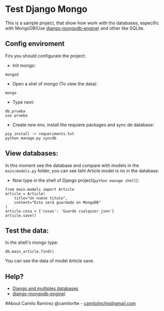 Test Django Mongo
==================

This is a sample project, that show how work with tho databases, especific with MongoDB(Use [django-mongodb-engine](https://django-mongodb-engine.readthedocs.org/en/latest/)) and other like SQLite.

## Config enviroment
Firs you should configurate the project:

- Init mongo:
```
mongod
```

- Open a shel of mongo (To view the data):
```
mongo
```

- Type next:
```
db.prueba
use prueba
```

- Create new env, install the requiere packages and sync de database:
```
pip install -r requeriments.txt
python manage.py syncdb
```

## View databases:
In this moment see the database and compare with models in the ```main/models.py``` folder, you can see taht Article model is no in the database.

- Now type in the shell of Django project(```python manage shell```):
```
from main.models import Article
article = Article(
	title="Un nuevo titulo",
	content="Esto será guardado en MongoDB"
)
article.cosa = {'cosas': 'Guardo cualquier json'}
article.save()
```

## Test the data:
In the shell's mongo type:
```
db.main_article.find()
```
You can see the data of model Article save.


## Help?
- [Django and multiples databases](https://docs.djangoproject.com/en/1.7/topics/db/multi-db/)
- [django-mongodb-engine](https://django-mongodb-engine.readthedocs.org/en/latest/)) 

#About
Camilo Ramírez @camilortte - camilolinchis@gmail.com 

